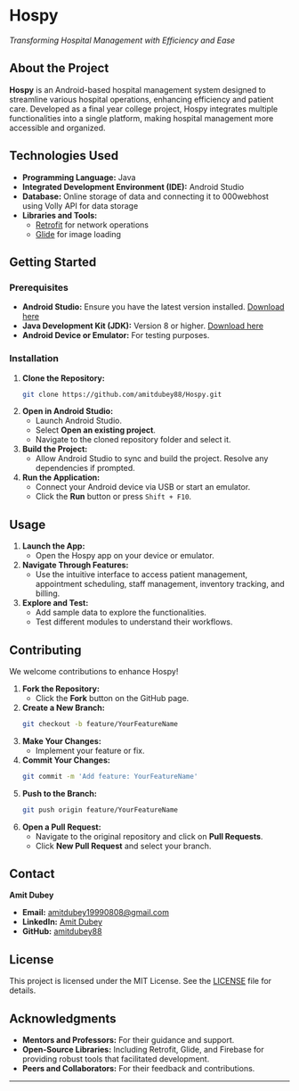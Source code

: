# Hospy

*Transforming Hospital Management with Efficiency and Ease*

## About the Project

**Hospy** is an Android-based hospital management system designed to streamline various hospital operations, enhancing efficiency and patient care. Developed as a final year college project, Hospy integrates multiple functionalities into a single platform, making hospital management more accessible and organized.



## Technologies Used

- **Programming Language:** Java
- **Integrated Development Environment (IDE):** Android Studio
- **Database:** Online storage of data and connecting it to 000webhost using Volly API for data storage
- **Libraries and Tools:**
  - [Retrofit](https://square.github.io/retrofit/) for network operations
  - [Glide](https://github.com/bumptech/glide) for image loading

## Getting Started

### Prerequisites

- **Android Studio:** Ensure you have the latest version installed. [Download here](https://developer.android.com/studio)
- **Java Development Kit (JDK):** Version 8 or higher. [Download here](https://www.oracle.com/java/technologies/javase-jdk11-downloads.html)
- **Android Device or Emulator:** For testing purposes.

### Installation

1. **Clone the Repository:**
   ```bash
   git clone https://github.com/amitdubey88/Hospy.git
   ```
2. **Open in Android Studio:**
   - Launch Android Studio.
   - Select **Open an existing project**.
   - Navigate to the cloned repository folder and select it.
3. **Build the Project:**
   - Allow Android Studio to sync and build the project. Resolve any dependencies if prompted.
4. **Run the Application:**
   - Connect your Android device via USB or start an emulator.
   - Click the **Run** button or press `Shift + F10`.

## Usage

1. **Launch the App:**
   - Open the Hospy app on your device or emulator.
2. **Navigate Through Features:**
   - Use the intuitive interface to access patient management, appointment scheduling, staff management, inventory tracking, and billing.
3. **Explore and Test:**
   - Add sample data to explore the functionalities.
   - Test different modules to understand their workflows.

## Contributing

We welcome contributions to enhance Hospy!

1. **Fork the Repository:**
   - Click the **Fork** button on the GitHub page.
2. **Create a New Branch:**
   ```bash
   git checkout -b feature/YourFeatureName
   ```
3. **Make Your Changes:**
   - Implement your feature or fix.
4. **Commit Your Changes:**
   ```bash
   git commit -m 'Add feature: YourFeatureName'
   ```
5. **Push to the Branch:**
   ```bash
   git push origin feature/YourFeatureName
   ```
6. **Open a Pull Request:**
   - Navigate to the original repository and click on **Pull Requests**.
   - Click **New Pull Request** and select your branch.

## Contact

**Amit Dubey**

- **Email:** [amitdubey19990808@gmail.com](mailto:amitdubey19990808@gmail.com)
- **LinkedIn:** [Amit Dubey](https://www.linkedin.com/in/amitdubey88)<br/>
- **GitHub:** [amitdubey88](https://github.com/amitdubey88)

## License

This project is licensed under the MIT License. See the [LICENSE](LICENSE) file for details.

## Acknowledgments

- **Mentors and Professors:** For their guidance and support.
- **Open-Source Libraries:** Including Retrofit, Glide, and Firebase for providing robust tools that facilitated development.
- **Peers and Collaborators:** For their feedback and contributions.

---



